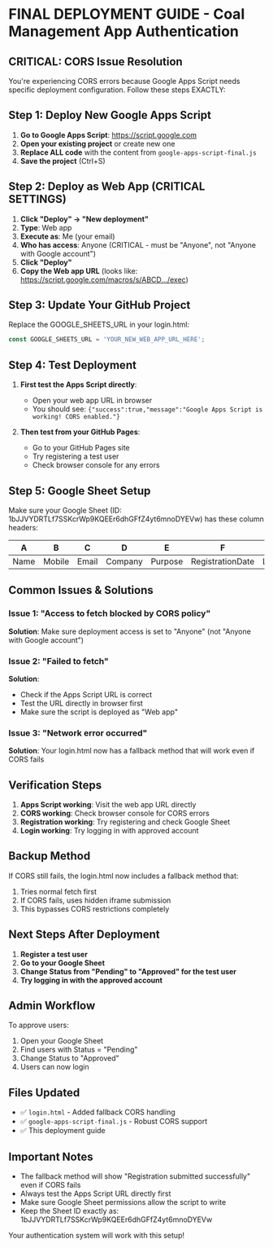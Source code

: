 # FINAL DEPLOYMENT GUIDE - Coal Management App Authentication

## CRITICAL: CORS Issue Resolution

You're experiencing CORS errors because Google Apps Script needs specific deployment configuration. Follow these steps EXACTLY:

## Step 1: Deploy New Google Apps Script

1. **Go to Google Apps Script**: https://script.google.com
2. **Open your existing project** or create new one
3. **Replace ALL code** with the content from `google-apps-script-final.js`
4. **Save the project** (Ctrl+S)

## Step 2: Deploy as Web App (CRITICAL SETTINGS)

1. **Click "Deploy" → "New deployment"**
2. **Type**: Web app
3. **Execute as**: Me (your email)
4. **Who has access**: Anyone (CRITICAL - must be "Anyone", not "Anyone with Google account")
5. **Click "Deploy"**
6. **Copy the Web app URL** (looks like: https://script.google.com/macros/s/ABCD.../exec)

## Step 3: Update Your GitHub Project

Replace the GOOGLE_SHEETS_URL in your login.html:

```javascript
const GOOGLE_SHEETS_URL = 'YOUR_NEW_WEB_APP_URL_HERE';
```

## Step 4: Test Deployment

1. **First test the Apps Script directly**:
   - Open your web app URL in browser
   - You should see: `{"success":true,"message":"Google Apps Script is working! CORS enabled."}`

2. **Then test from your GitHub Pages**:
   - Go to your GitHub Pages site
   - Try registering a test user
   - Check browser console for any errors

## Step 5: Google Sheet Setup

Make sure your Google Sheet (ID: 1bJJVYDRTLf7SSKcrWp9KQEEr6dhGFfZ4yt6mnoDYEVw) has these column headers:

| A | B | C | D | E | F | G | H | I |
|---|---|---|---|---|---|---|---|---|
| Name | Mobile | Email | Company | Purpose | RegistrationDate | LastLogin | Status | Password |

## Common Issues & Solutions

### Issue 1: "Access to fetch blocked by CORS policy"
**Solution**: Make sure deployment access is set to "Anyone" (not "Anyone with Google account")

### Issue 2: "Failed to fetch"
**Solution**: 
- Check if the Apps Script URL is correct
- Test the URL directly in browser first
- Make sure the script is deployed as "Web app"

### Issue 3: "Network error occurred"
**Solution**: Your login.html now has a fallback method that will work even if CORS fails

## Verification Steps

1. **Apps Script working**: Visit the web app URL directly
2. **CORS working**: Check browser console for CORS errors
3. **Registration working**: Try registering and check Google Sheet
4. **Login working**: Try logging in with approved account

## Backup Method

If CORS still fails, the login.html now includes a fallback method that:
1. Tries normal fetch first
2. If CORS fails, uses hidden iframe submission
3. This bypasses CORS restrictions completely

## Next Steps After Deployment

1. **Register a test user**
2. **Go to your Google Sheet**
3. **Change Status from "Pending" to "Approved" for the test user**
4. **Try logging in with the approved account**

## Admin Workflow

To approve users:
1. Open your Google Sheet
2. Find users with Status = "Pending"
3. Change Status to "Approved" 
4. Users can now login

## Files Updated

- ✅ `login.html` - Added fallback CORS handling
- ✅ `google-apps-script-final.js` - Robust CORS support
- ✅ This deployment guide

## Important Notes

- The fallback method will show "Registration submitted successfully" even if CORS fails
- Always test the Apps Script URL directly first
- Make sure Google Sheet permissions allow the script to write
- Keep the Sheet ID exactly as: 1bJJVYDRTLf7SSKcrWp9KQEEr6dhGFfZ4yt6mnoDYEVw

Your authentication system will work with this setup!